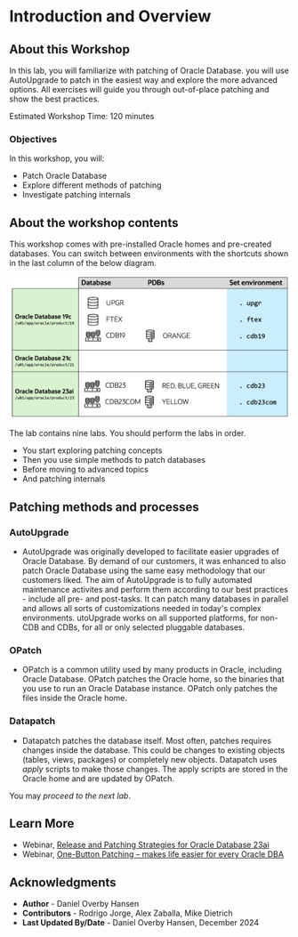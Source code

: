 # Introduction and Overview

## About this Workshop


In this lab, you will familiarize with patching of Oracle Database. you will use AutoUpgrade to patch in the easiest way and explore the more advanced options. All exercises will guide you through out-of-place patching and show the best practices. 

Estimated Workshop Time: 120 minutes

### Objectives

In this workshop, you will:

* Patch Oracle Database
* Explore different methods of patching
* Investigate patching internals

## About the workshop contents

This workshop comes with pre-installed Oracle homes and pre-created databases.
You can switch between environments with the shortcuts shown in the last column of the below diagram.

![Overview of the Oracle Homes and databases in the lab](./images/introduction-overview.png " ")

The lab contains nine labs. You should perform the labs in order. 

* You start exploring patching concepts
* Then you use simple methods to patch databases
* Before moving to advanced topics
* And patching internals

## Patching methods and processes

### AutoUpgrade

- AutoUpgrade was originally developed to facilitate easier upgrades of Oracle Database. By demand of our customers, it was enhanced to also patch Oracle Database using the same easy methodology that our customers liked. The aim of AutoUpgrade is to fully automated maintenance activites and perform them according to our best practices - include all pre- and post-tasks. It can patch many databases in parallel and allows all sorts of customizations needed in today's complex environments. utoUpgrade works on all supported platforms, for non-CDB and CDBs, for all or only selected pluggable databases.

### OPatch

- OPatch is a common utility used by many products in Oracle, including Oracle Database. OPatch patches the Oracle home, so the binaries that you use to run an Oracle Database instance. OPatch only patches the files inside the Oracle home.

### Datapatch

- Datapatch patches the database itself. Most often, patches requires changes inside the database. This could be changes to existing objects (tables, views, packages) or completely new objects. Datapatch uses *apply* scripts to make those changes. The apply scripts are stored in the Oracle home and are updated by OPatch.

You may *proceed to the next lab*.

## Learn More

* Webinar, [Release and Patching Strategies for Oracle Database 23ai](https://www.youtube.com/watch?v=sF-rmD78zIo)
* Webinar, [One-Button Patching – makes life easier for every Oracle DBA](https://youtu.be/brnBavVLyM0)

## Acknowledgments

* **Author** - Daniel Overby Hansen
* **Contributors** - Rodrigo Jorge, Alex Zaballa, Mike Dietrich
* **Last Updated By/Date** - Daniel Overby Hansen, December 2024
